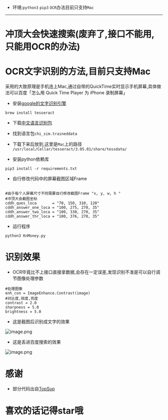 
- 环境:`python3` `pip3`  `OCR`办法目前只支持`Mac`

---
# 冲顶大会快速搜索(废弃了,接口不能用,只能用OCR的办法)

# OCR文字识别的方法,目前只支持Mac
采用的大致原理是手机连上Mac,通过自带的QuickTime实时显示手机屏幕,具体做法可以百度「怎么用 Quick Time Player 为 iPhone 录制屏幕」

- 安装[google的文字识别引擎](https://github.com/tesseract-ocr/tesseract/wiki)

```
brew install tesseract
```

- 下载[中文语言识别包](https://github.com/tesseract-ocr/tessdata)
- 找到语言包`chi_sim.traineddata`
- 下载下来后放到,这里是`Mac`上的路径  
`/usr/local/Cellar/tesseract/3.05.01/share/tessdata/`


- 安装python依赖库

```
pip3 install -r requirements.txt
```

- 自行修改代码中的屏幕截图区域Frame

```

#由于每个人屏幕尺寸不同需要自行修改截图Frame "x, y, w, h "
#冲顶大会截图坐标
cddh_ques_loca       = "70, 150, 310, 120"
cddh_answer_one_loca = "100, 275, 270, 35"
cddh_answer_two_loca = "100, 330, 270, 35"
cddh_answer_thr_loca = "100, 376, 270, 35"

```

- 运行程序

```
python3 KnMoney.py
```

# 识别效果   
- OCR毕竟比不上接口直接拿数据,会存在一定误差,发现识别不准是可以自行调节图像处理参数

```
#处理图像
enh_con = ImageEnhance.Contrast(image)
#对比度,锐度,亮度
contrast = 2.0
sharpness = 5.0
brightness = 5.0
```

- 这是截图后识别成文字的效果  



![image.png](http://upload-images.jianshu.io/upload_images/1755091-e9fe0a308314904a.png?imageMogr2/auto-orient/strip%7CimageView2/2/w/800)

- 这是丢进百度搜索的效果


![image.png](http://upload-images.jianshu.io/upload_images/1755091-29976d8fb0419b5f.png?imageMogr2/auto-orient/strip%7CimageView2/2/w/800)



# 感谢

- 部分代码出自[TopSup](https://github.com/Skyexu/TopSup)

# 喜欢的话记得star哦
